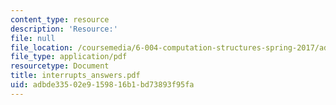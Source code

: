 ```yaml
---
content_type: resource
description: 'Resource:'
file: null
file_location: /coursemedia/6-004-computation-structures-spring-2017/adbde33502e9159816b1bd73893f95fa_interrupts_answers.pdf
file_type: application/pdf
resourcetype: Document
title: interrupts_answers.pdf
uid: adbde335-02e9-1598-16b1-bd73893f95fa
---
```

